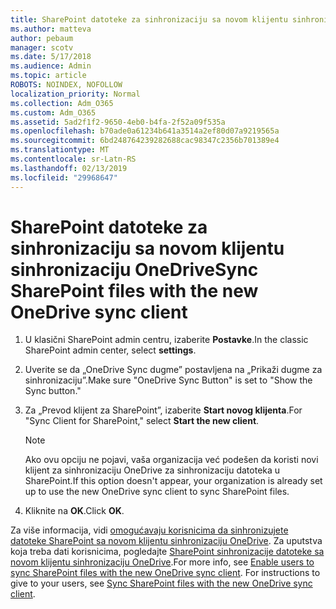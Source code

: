 ```yaml
---
title: SharePoint datoteke za sinhronizaciju sa novom klijentu sinhronizaciju OneDrive
ms.author: matteva
author: pebaum
manager: scotv
ms.date: 5/17/2018
ms.audience: Admin
ms.topic: article
ROBOTS: NOINDEX, NOFOLLOW
localization_priority: Normal
ms.collection: Adm_O365
ms.custom: Adm_O365
ms.assetid: 5ad2f1f2-9650-4eb0-b4fa-2f52a09f535a
ms.openlocfilehash: b70ade0a61234b641a3514a2ef80d07a9219565a
ms.sourcegitcommit: 6bd248764239282688cac98347c2356b701389e4
ms.translationtype: MT
ms.contentlocale: sr-Latn-RS
ms.lasthandoff: 02/13/2019
ms.locfileid: "29968647"
---
```

# <a name="sync-sharepoint-files-with-the-new-onedrive-sync-client"></a><span data-ttu-id="050d8-102">SharePoint datoteke za sinhronizaciju sa novom klijentu sinhronizaciju OneDrive</span><span class="sxs-lookup"><span data-stu-id="050d8-102">Sync SharePoint files with the new OneDrive sync client</span></span>

1. <span data-ttu-id="050d8-103">U klasični SharePoint admin centru, izaberite **Postavke**.</span><span class="sxs-lookup"><span data-stu-id="050d8-103">In the classic SharePoint admin center, select **settings**.</span></span>
    
2. <span data-ttu-id="050d8-104">Uverite se da „OneDrive Sync dugme” postavljena na „Prikaži dugme za sinhronizaciju”.</span><span class="sxs-lookup"><span data-stu-id="050d8-104">Make sure "OneDrive Sync Button" is set to "Show the Sync button."</span></span>
    
3. <span data-ttu-id="050d8-105">Za „Prevod klijent za SharePoint”, izaberite **Start novog klijenta**.</span><span class="sxs-lookup"><span data-stu-id="050d8-105">For "Sync Client for SharePoint," select **Start the new client**.</span></span>
    
    > [!NOTE]
    > <span data-ttu-id="050d8-106">Ako ovu opciju ne pojavi, vaša organizacija već podešen da koristi novi klijent za sinhronizaciju OneDrive za sinhronizaciju datoteka u SharePoint.</span><span class="sxs-lookup"><span data-stu-id="050d8-106">If this option doesn't appear, your organization is already set up to use the new OneDrive sync client to sync SharePoint files.</span></span> 
  
4. <span data-ttu-id="050d8-107">Kliknite na **OK**.</span><span class="sxs-lookup"><span data-stu-id="050d8-107">Click **OK**.</span></span>
    
<span data-ttu-id="050d8-p101">Za više informacija, vidi [omogućavaju korisnicima da sinhronizujete datoteke SharePoint sa novom klijentu sinhronizaciju OneDrive](https://go.microsoft.com/fwlink/?linkid=866433). Za uputstva koja treba dati korisnicima, pogledajte [SharePoint sinhronizacije datoteke sa novom klijentu sinhronizaciju OneDrive](https://go.microsoft.com/fwlink/?linkid=866427).</span><span class="sxs-lookup"><span data-stu-id="050d8-p101">For more info, see [Enable users to sync SharePoint files with the new OneDrive sync client](https://go.microsoft.com/fwlink/?linkid=866433). For instructions to give to your users, see [Sync SharePoint files with the new OneDrive sync client](https://go.microsoft.com/fwlink/?linkid=866427).</span></span>
  


